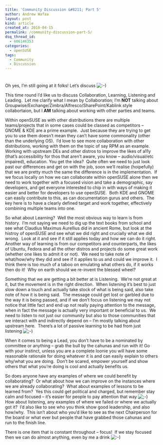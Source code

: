 ```yaml
---
title: 'Community Discussion &#8211; Part 5'
author: Andrew Wafaa
layout: post
kind: article
created_at: 2010-04-15
permalink: /community-discussion-part-5/
dsq_thread_id:
  - 606146353
categories:
  - openSUSE
tags:
  - Community
  - Discussion
---
```

# 

Oh yes, I’m still going at it folks! Let’s discuss ![:-)][1] 

 [1]: http://andrew.wafaa.eu/blog/wp-includes/images/smilies/icon_smile.gif

This time round I’d like us to discuss Collaboration, Learning, Listening and Leading.  Let me clarify what I mean by Collaboration; I’m **NOT** talking about Groupwise/Exchange/Zimbra/Alfresco/SharePoint/Kablink style collabortaion, but I **AM** talking about working with other parties and teams.

Within openSUSE as with other distributions there are multiple teams/projects that in some cases could be classed as competitors – GNOME & KDE are a prime example.  Just because they are trying to get you to use them doesn’t mean they can’t have some commonality (other than the underlying OS).  I’d love to see more collaboration with other distributions, working with them on the topic of say RPM as an example.  Working with upstream DEs and other distros to improve the likes of a11y (that’s accessibility for thos that aren’t aware, you know – audio/visual/etc impaired), education. You get the idea?  Quite often we need to just look past our differences and get on with the job, soon we’ll realise (hoipefully) that we are pretty much the same the difference is in the implementation.  If we focus locally on how we can collaborate within openSUSE alone then we need to work together with a focused vision and take a demographic, say developers, and get everyone interested to chip in with ways of making it easier and better for developers to use openSUSE.  Both KDE and GNOME can easily contribute to this, as can documentation gurus and others.  The key here is to have a clearly defined target and work together, effectively combining multiple teams into one.

So what about Learning?  Well the most obvious way to learn is from history.  I’m not saying we need to dig up the text books from school and see what Claudius Maximus Aurellius did in ancient Rome, but look at the histroy of openSUSE and see what we did right and crucially what we did wrong.  Look at it and see if it still applies today and how we can do it right.  Another way of learning is from our competitors and counterparts, the likes of Ubuntu, Fedora and all the other distros and projects do some great work (whether one likes to admit it or not).  We need to take note of what/how/why they did and see if it applies to us and could we improve it.  I think there is too much of a taboo on emulating what others do, if it works then do it!  Why on earth should we re-invent the blessed wheel?

Something that we are getting a bit better at is Listening.  We’re not great at it, but the movement is in the right direction.  When listening it’s best to just slow down a touch and actually take stock of what is being said, also take note of how it is being said.  The message could get lost or garbled due to the way it is being passed, and if we don’t focus on listening we may not notice that little fact and end up not really paying attention to the message, when in fact the message is actually very important or beneficial to us.  We need to listen to not just our community but also to those communities that we interact with and indirectly depend on – I’m mostly talking about upstream here.  There’s a lot of passive learning to be had from just listening ![;-)][2] 

 [2]: http://andrew.wafaa.eu/blog/wp-includes/images/smilies/icon_wink.gif

When it comes to being a Lead, you don’t have to be a nominated by committee or anything – grab the bull by the cahunas and run with it! Go with your instinct, unless you are a complete loonie you will have some reasonable rationale for doing whatever it is and can easily explain to others why/what you are doing.  Don’t be scared, empower yourself and show others that what you’re doing is cool and actually benefits us.

So does anyone have any examples of where we could benefit by collaborating?  Or what about how we can improve on the instances where we are already collaborating?  What about examples of lessons to be learned from?  Yes this could get political and charged, but remember stay calm and focused – it’s easier for people to pay attention that way ![;-)][2]   How about listening, any examples of where we failed or where we actually got it?  I’d also like to see who you think show good leadership, and also how/why.  This isn’t about who you’d like to see as the next Chairperson for the board or what ever but people that have grabbed those cahunas and run to the finish line.

There is one item that is constant throughout – focus!  If we stay focused then we can do almost anything, even by me a drink ![:-)][1]
